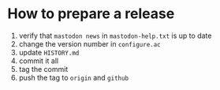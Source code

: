# How to prepare a release

1. verify that `mastodon news` in `mastodon-help.txt` is up to date
2. change the version number in `configure.ac`
3. update `HISTORY.md`
4. commit it all
5. tag the commit
6. push the tag to `origin` and `github`
